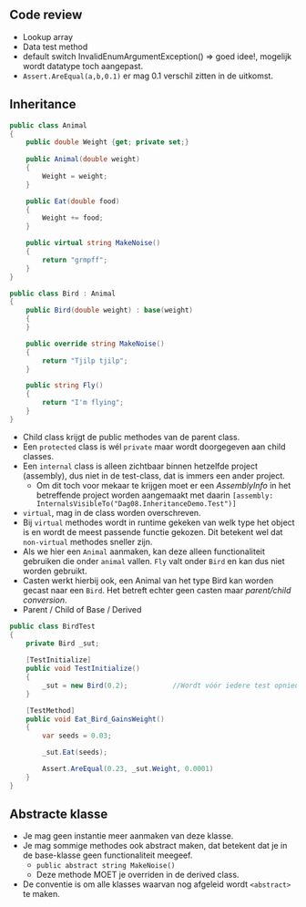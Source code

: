 
## Code review
-  Lookup array
- Data test method
- default switch InvalidEnumArgumentException() => goed idee!, mogelijk wordt datatype toch aangepast.
- `Assert.AreEqual(a,b,0.1)` er mag 0.1 verschil zitten in de uitkomst.

## Inheritance
```C#
public class Animal
{
	public double Weight {get; private set;}
	
	public Animal(double weight)
	{
		Weight = weight;
	}

	public Eat(double food)
	{
		Weight += food;
	}

	public virtual string MakeNoise()
	{
		return "grmpff";
	}
}

public class Bird : Animal
{
	public Bird(double weight) : base(weight)
	{
	}

	public override string MakeNoise()
	{
		return "Tjilp tjilp";
	}

	public string Fly()
	{
		return "I'm flying";
	}
}
```
- Child class krijgt de public methodes van de parent class.
- Een `protected` class is wél `private` maar wordt doorgegeven aan child classes.
- Een `internal` class is alleen zichtbaar binnen hetzelfde project (assembly), dus niet in de test-class, dat is immers een ander project.
	- Om dit toch voor mekaar te krijgen moet er een *AssemblyInfo* in het betreffende project worden aangemaakt met daarin `[assembly: InternalsVisibleTo("Dag08.InheritanceDemo.Test")]`
- `virtual`, mag in de class worden overschreven.
- Bij `virtual` methodes wordt in runtime gekeken van welk type het object is en wordt de meest passende functie gekozen. Dit betekent wel dat `non-virtual` methodes sneller zijn.
- Als we hier een `Animal` aanmaken, kan deze alleen functionaliteit gebruiken die onder `animal` vallen. `Fly` valt onder `Bird` en kan dus niet worden gebruikt.
- Casten werkt hierbij ook, een Animal van het type Bird kan worden gecast naar een `Bird`. Het betreft echter geen casten maar *parent/child conversion*.
- Parent / Child of Base / Derived


```C#
public class BirdTest
{
	private Bird _sut;
	
	[TestInitialize]
	public void TestInitialize()
	{
		_sut = new Bird(0.2);           //Wordt vóór iedere test opnieuw aangemaakt.
	}

	[TestMethod]
	public void Eat_Bird_GainsWeight()
	{
		var seeds = 0.03;

		_sut.Eat(seeds);

		Assert.AreEqual(0.23, _sut.Weight, 0.0001)
	}
}
```


## Abstracte klasse
- Je mag geen instantie meer aanmaken van deze klasse.
- Je mag sommige methodes ook abstract maken, dat betekent dat je in de base-klasse geen functionaliteit meegeef.
	- `public abstract string MakeNoise()`
	- Deze methode MOET je overriden in de derived class.
- De conventie is om alle klasses waarvan nog afgeleid wordt `<abstract>` te maken.  